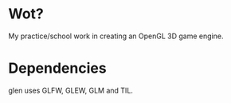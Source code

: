 # Wot?

My practice/school work in creating an OpenGL 3D game engine.

# Dependencies

glen uses GLFW, GLEW, GLM and TIL.
